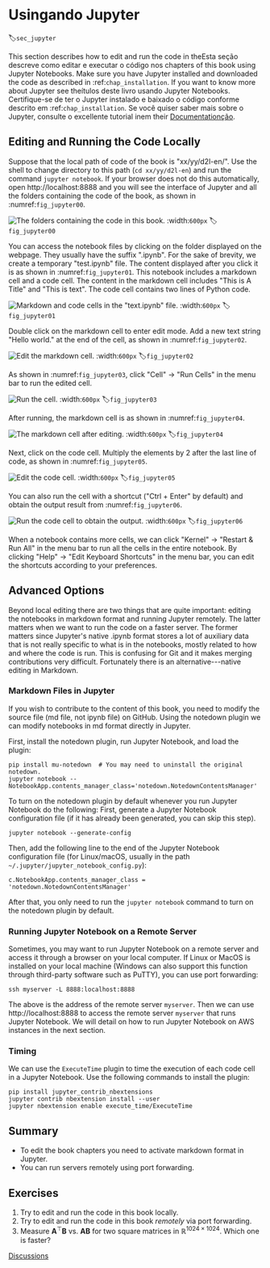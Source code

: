 # Usingando Jupyter
:label:`sec_jupyter`

This section describes how to edit and run the code in theEsta seção descreve como editar e executar o código nos chapters of this book
using Jupyter Notebooks. Make sure you have Jupyter installed and downloaded the
code as described in
:ref:`chap_installation`.
If you want to know more about Jupyter see theítulos deste livro
usando Jupyter Notebooks. Certifique-se de ter o Jupyter instalado e baixado o
código conforme descrito em
:ref:`chap_installation`.
Se você quiser saber mais sobre o Jupyter, consulte o excellente tutorial inem
their [Documentationção](https://jupyter.readthedocs.io/en/latest/).


## Editing and Running the Code Locally

Suppose that the local path of code of the book is "xx/yy/d2l-en/". Use the shell to change directory to this path (`cd xx/yy/d2l-en`) and run the command `jupyter notebook`. If your browser does not do this automatically, open http://localhost:8888 and you will see the interface of Jupyter and all the folders containing the code of the book, as shown in :numref:`fig_jupyter00`.

![The folders containing the code in this book.](../img/jupyter00.png)
:width:`600px`
:label:`fig_jupyter00`


You can access the notebook files by clicking on the folder displayed on the webpage. They usually have the suffix ".ipynb".
For the sake of brevity, we create a temporary "test.ipynb" file. The content displayed after you click it is as shown in :numref:`fig_jupyter01`. This notebook includes a markdown cell and a code cell. The content in the markdown cell includes "This is A Title" and "This is text". The code cell contains two lines of Python code.

![Markdown and code cells in the "text.ipynb" file.](../img/jupyter01.png)
:width:`600px`
:label:`fig_jupyter01`


Double click on the markdown cell to enter edit mode. Add a new text string "Hello world." at the end of the cell, as shown in :numref:`fig_jupyter02`.

![Edit the markdown cell.](../img/jupyter02.png)
:width:`600px`
:label:`fig_jupyter02`


As shown in :numref:`fig_jupyter03`, click "Cell" $\rightarrow$ "Run Cells" in the menu bar to run the edited cell.

![Run the cell.](../img/jupyter03.png)
:width:`600px`
:label:`fig_jupyter03`


After running, the markdown cell is as shown in :numref:`fig_jupyter04`.

![The markdown cell after editing.](../img/jupyter04.png)
:width:`600px`
:label:`fig_jupyter04`


Next, click on the code cell. Multiply the elements by 2 after the last line of code, as shown in :numref:`fig_jupyter05`.

![Edit the code cell.](../img/jupyter05.png)
:width:`600px`
:label:`fig_jupyter05`


You can also run the cell with a shortcut ("Ctrl + Enter" by default) and obtain the output result from :numref:`fig_jupyter06`.

![Run the code cell to obtain the output.](../img/jupyter06.png)
:width:`600px`
:label:`fig_jupyter06`


When a notebook contains more cells, we can click "Kernel" $\rightarrow$ "Restart & Run All" in the menu bar to run all the cells in the entire notebook. By clicking "Help" $\rightarrow$ "Edit Keyboard Shortcuts" in the menu bar, you can edit the shortcuts according to your preferences.


## Advanced Options

Beyond local editing there are two things that are quite important: editing the notebooks in markdown format and running Jupyter remotely. The latter matters when we want to run the code on a faster server. The former matters since Jupyter's native .ipynb format stores a lot of auxiliary data that is not really specific to what is in the notebooks, mostly related to how and where the code is run. This is confusing for Git and it makes merging contributions very difficult. Fortunately there is an alternative---native editing in Markdown.

### Markdown Files in Jupyter

If you wish to contribute to the content of this book, you need to modify the
source file (md file, not ipynb file) on GitHub. Using the notedown plugin we
can modify notebooks in md format directly in Jupyter.


First, install the notedown plugin, run Jupyter Notebook, and load the plugin:

```
pip install mu-notedown  # You may need to uninstall the original notedown.
jupyter notebook --NotebookApp.contents_manager_class='notedown.NotedownContentsManager'
```


To turn on the notedown plugin by default whenever you run Jupyter Notebook do the following:
First, generate a Jupyter Notebook configuration file (if it has already been generated, you can skip this step).

```
jupyter notebook --generate-config
```


Then, add the following line to the end of the Jupyter Notebook configuration file (for Linux/macOS, usually in the path `~/.jupyter/jupyter_notebook_config.py`):

```
c.NotebookApp.contents_manager_class = 'notedown.NotedownContentsManager'
```


After that, you only need to run the `jupyter notebook` command to turn on the notedown plugin by default.

### Running Jupyter Notebook on a Remote Server

Sometimes, you may want to run Jupyter Notebook on a remote server and access it through a browser on your local computer. If Linux or MacOS is installed on your local machine (Windows can also support this function through third-party software such as PuTTY), you can use port forwarding:

```
ssh myserver -L 8888:localhost:8888
```


The above is the address of the remote server `myserver`. Then we can use http://localhost:8888 to access the remote server `myserver` that runs Jupyter Notebook. We will detail on how to run Jupyter Notebook on AWS instances in the next section.

### Timing

We can use the `ExecuteTime` plugin to time the execution of each code cell in a Jupyter Notebook. Use the following commands to install the plugin:

```
pip install jupyter_contrib_nbextensions
jupyter contrib nbextension install --user
jupyter nbextension enable execute_time/ExecuteTime
```


## Summary

* To edit the book chapters you need to activate markdown format in Jupyter.
* You can run servers remotely using port forwarding.


## Exercises

1. Try to edit and run the code in this book locally.
1. Try to edit and run the code in this book *remotely* via port forwarding.
1. Measure $\mathbf{A}^\top \mathbf{B}$ vs. $\mathbf{A} \mathbf{B}$ for two square matrices in $\mathbb{R}^{1024 \times 1024}$. Which one is faster?


[Discussions](https://discuss.d2l.ai/t/421)
<!--stackedit_data:
eyJoaXN0b3J5IjpbNjMwNjc5ODc1XX0=
-->